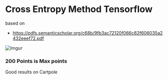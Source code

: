 
# Cross Entropy Method Tensorflow

based on
  * https://pdfs.semanticscholar.org/c68b/9fb3ac72120f066c82f606035a2432eeef72.pdf

![Imgur](https://i.imgur.com/c7LwPb0.png)

### 200 Points is Max points
Good results on Cartpole



